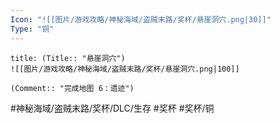 ```yaml
---
Icon: "![[图片/游戏攻略/神秘海域/盗贼末路/奖杯/悬崖洞穴.png|30]]"
Type: "铜"
---
```

```ad-common-bronze-trophy
title: (Title:: "悬崖洞穴")
![[图片/游戏攻略/神秘海域/盗贼末路/奖杯/悬崖洞穴.png|100]]

(Comment:: "完成地图 6：遗迹")
```

#神秘海域/盗贼末路/奖杯/DLC/生存 #奖杯 #奖杯/铜
